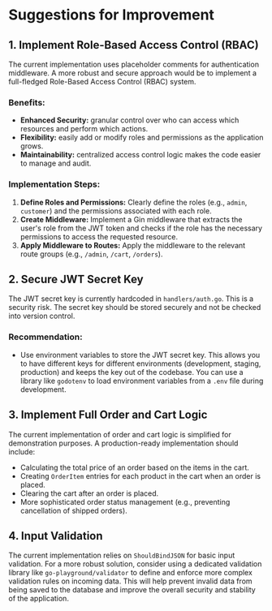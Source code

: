 # Suggestions for Improvement

## 1. Implement Role-Based Access Control (RBAC)

The current implementation uses placeholder comments for authentication middleware. A more robust and secure approach would be to implement a full-fledged Role-Based Access Control (RBAC) system.

### Benefits:
*   **Enhanced Security:** granular control over who can access which resources and perform which actions.
*   **Flexibility:** easily add or modify roles and permissions as the application grows.
*   **Maintainability:** centralized access control logic makes the code easier to manage and audit.

### Implementation Steps:
1.  **Define Roles and Permissions:** Clearly define the roles (e.g., `admin`, `customer`) and the permissions associated with each role.
2.  **Create Middleware:** Implement a Gin middleware that extracts the user's role from the JWT token and checks if the role has the necessary permissions to access the requested resource.
3.  **Apply Middleware to Routes:** Apply the middleware to the relevant route groups (e.g., `/admin`, `/cart`, `/orders`).

## 2. Secure JWT Secret Key

The JWT secret key is currently hardcoded in `handlers/auth.go`. This is a security risk. The secret key should be stored securely and not be checked into version control.

### Recommendation:
*   Use environment variables to store the JWT secret key. This allows you to have different keys for different environments (development, staging, production) and keeps the key out of the codebase. You can use a library like `godotenv` to load environment variables from a `.env` file during development.

## 3. Implement Full Order and Cart Logic

The current implementation of order and cart logic is simplified for demonstration purposes. A production-ready implementation should include:
*   Calculating the total price of an order based on the items in the cart.
*   Creating `OrderItem` entries for each product in the cart when an order is placed.
*   Clearing the cart after an order is placed.
*   More sophisticated order status management (e.g., preventing cancellation of shipped orders).

## 4. Input Validation

The current implementation relies on `ShouldBindJSON` for basic input validation. For a more robust solution, consider using a dedicated validation library like `go-playground/validator` to define and enforce more complex validation rules on incoming data. This will help prevent invalid data from being saved to the database and improve the overall security and stability of the application.